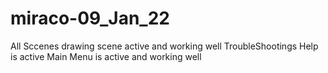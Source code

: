 # miraco-09_Jan_22
All Sccenes 
drawing scene active and working well
TroubleShootings
Help is active
Main Menu is active and working well
